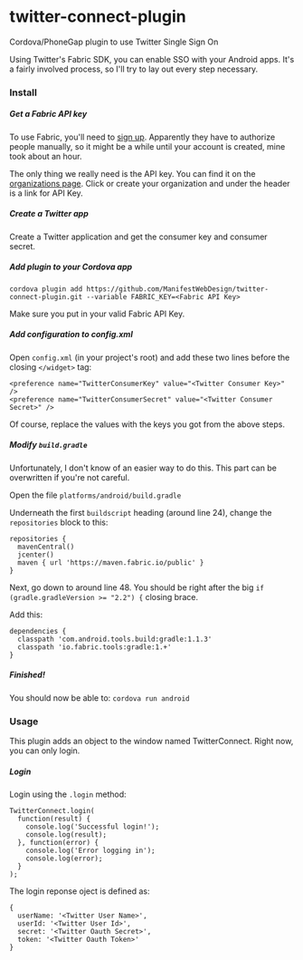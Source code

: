 # twitter-connect-plugin
Cordova/PhoneGap plugin to use Twitter Single Sign On

Using Twitter's Fabric SDK, you can enable SSO with your Android apps. It's a fairly involved process, so I'll try to lay out every step necessary.

### Install

##### Get a Fabric API key
To use Fabric, you'll need to [sign up](https://get.fabric.io/twitter-login). Apparently they have to authorize people manually, so it might be a while until your account is created, mine took about an hour.

The only thing we really need is the API key. You can find it on the [organizations page](https://fabric.io/settings/organizations/). Click or create your organization and under the header is a link for API Key.

##### Create a Twitter app
Create a Twitter application and get the consumer key and consumer secret.

##### Add plugin to your Cordova app
`cordova plugin add https://github.com/ManifestWebDesign/twitter-connect-plugin.git --variable FABRIC_KEY=<Fabric API Key>`

Make sure you put in your valid Fabric API Key.

##### Add configuration to config.xml
Open `config.xml` (in your project's root) and add these two lines before the closing ```</widget>``` tag:
````
<preference name="TwitterConsumerKey" value="<Twitter Consumer Key>" />
<preference name="TwitterConsumerSecret" value="<Twitter Consumer Secret>" />
````
Of course, replace the values with the keys you got from the above steps.

##### Modify `build.gradle`
Unfortunately, I don't know of an easier way to do this. This part can be overwritten if you're not careful.

Open the file `platforms/android/build.gradle`

Underneath the first `buildscript` heading (around line 24), change the `repositories` block to this:
```
repositories {
  mavenCentral()
  jcenter()
  maven { url 'https://maven.fabric.io/public' }
}
```

Next, go down to around line 48. You should be right after the big `if (gradle.gradleVersion >= "2.2") {` closing brace.

Add this:
```
dependencies {
  classpath 'com.android.tools.build:gradle:1.1.3'
  classpath 'io.fabric.tools:gradle:1.+'  
}
```

##### Finished!
You should now be able to: `cordova run android`

### Usage

This plugin adds an object to the window named TwitterConnect. Right now, you can only login.

##### Login

Login using the `.login` method:
```
TwitterConnect.login(
  function(result) {
    console.log('Successful login!');
    console.log(result);
  }, function(error) {
    console.log('Error logging in');
    console.log(error);
  }
);
```

The login reponse oject is defined as:
```
{
  userName: '<Twitter User Name>',
  userId: '<Twitter User Id>',
  secret: '<Twitter Oauth Secret>',
  token: '<Twitter Oauth Token>'
}
```
